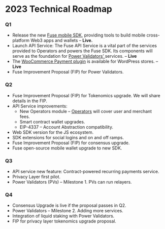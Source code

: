 # 2023 Technical Roadmap

### Q1

* Release the new [Fuse mobile SDK](https://docs.fuse.io/v2/developers/fuse-sdk/flutter-sdk), providing tools to build mobile cross-platform Web3 apps and wallets – **Live.**
* Launch API Service: The Fuse API Service is a vital part of the services provided to Operators and powers the Fuse SDK. Its components will serve as the foundation for [Power Validators’ ](https://docs.fuse.io/v2/understanding-fuse/fuse-v2-next-chapter/power-validators)services. – **Live**
* The [WooCommerce Payment plugin](https://wordpress.org/plugins/charge-web3/) is available for WordPress stores. – **Live**
* Fuse Improvement Proposal (FIP) for Power Validators.

### Q2

* Fuse Improvement Proposal (FIP) for Tokenomics upgrade. We will share details in the FIP.
* API Service improvements:
  * New Operators module – [Operators](https://docs.fuse.io/v2/understanding-fuse/fuse-v2-next-chapter/roles-and-entities) will cover user and merchant fees.
  * Smart contract wallet upgrades.
  * EIP-4337 – Account Abstraction compatibility.
* Web SDK version for the JS ecosystem.
* SDK extensions for social logins and on and off ramps.
* Fuse Improvement Proposal (FIP) for consensus upgrade.
* Fuse open-source mobile wallet upgrade to new SDK.

### Q3

* API service new feature: Contract-powered recurring payments service.
* Privacy Layer first pilot.
* Power Validators (PVs) – Milestone 1. PVs can run relayers.

### Q4

* Consensus Upgrade is live if the proposal passes in Q2.
* Power Validators – Milestone 2. Adding more services.
* Integration of liquid staking with Power Validators.
* FIP for privacy layer tokenomics upgrade proposal.
